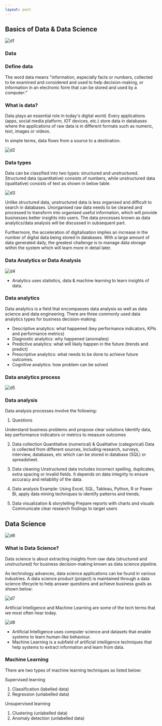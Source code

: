 ```yaml
---
layout: post
---
```

## Basics of Data & Data Science

![d1](https://github.com/sycsy/sycsy.github.io/assets/48885389/13926f29-2c8e-42d7-93f1-afa4aa50c001)

### Data
### Define data
The word data means "information, especially facts or numbers, collected to be examined and considered and used to help decision-making, or information in an electronic form that can be stored and used by a computer:"

### What is data?
Data plays an essential role in today's digital world. Every applications (apps, social media platform, IOT devices, etc.) store data in databases where the applications of raw data is in different formats such as numeric, text, images or videos.

In simple terms, data flows from a source to a destination.

![d2](https://github.com/sycsy/sycsy.github.io/assets/48885389/b981550e-2849-4bb8-ab4e-c8076a900819)

### Data types
Data can be classified into two types: structured and unstructured. Structured data (quantitative) consists of numbers, while unstructured data (qualitative) consists of text as shown in below table.

![d3](https://github.com/sycsy/sycsy.github.io/assets/48885389/f7c81a85-76fd-4ad3-bc0c-b761222856bc)

Unlike structured data, unstructured data is less organised and difficult to search in databases. Unorganised raw data needs to be cleaned and processed to transform into organised useful information, which will provide businesses better insights into users. The data processes known as data analytics/data analysis will be discussed in subsequent part.

Furthermore, the acceleration of digitalisation implies an increase in the number of digital data being stored in databases. With a large amount of data generated daily, the greatest challenge is to manage data storage within the system which will learn more in detail later.

### Data Analytics or Data Analysis
![d4](https://github.com/sycsy/sycsy.github.io/assets/48885389/914adf17-e44a-4f05-9873-84bd6c08cf8a)

- Analytics uses statistics, data & machine learning to learn insights of data.

### Data analytics
Data analytics is a field that encompasses data analysis as well as data science and data engineering. There are three commonly used data analytics types for business decision-making:

- Descriptive analytics: what happened (key performance indicators, KPIs and performance metrics)
- Diagnostic analytics: why happened (anomalies)
- Predictive analytics: what will likely happen in the future (trends and predict)
- Prescriptive analytics: what needs to be done to achieve future outcomes.
- Cognitive analytics: how problem can be solved

### Data analytics process
![d5](https://github.com/sycsy/sycsy.github.io/assets/48885389/0366271e-f4ed-4e2c-828b-625986e70a72)

### Data analysis
Data analysis processes involve the following:

1. Questions

Understand business problems and propose clear solutions
Identify data, key performance indicators or metrics to measure outcomes

2. Data collection
Quantitative (numerical) & Qualitative (categorical)
Data is collected from different sources, including research, surveys, interview, databases, etc which can be stored in database (SQL) or spreadsheet.

3. Data cleaning
Unstructured data includes incorrect spelling, duplicates, extra spacing or invalid fields.
It depends on data integrity to ensure accuracy and reliability of the data.

4. Data analysis
Example: Using Excel, SQL, Tableau, Python, R or Power BI, apply data mining techniques to identify patterns and trends.

5. Data visualization & storytelling
Prepare reports with charts and visuals
Communicate clear research findings to target users

## Data Science
![d6](https://github.com/sycsy/sycsy.github.io/assets/48885389/005ed01b-c20b-493b-95c0-a55b313a20b2)

### What is Data Science?
Data science is about extracting insights from raw data (structured and unstructured) for business decision-making known as data science pipeline.

As technology advances, data science applications can be found in various industries. A data science product (project) is maintained through a data science lifecycle to help answer questions and achieve business goals as shown below:

![d7](https://github.com/sycsy/sycsy.github.io/assets/48885389/a3eabd66-0af9-4cac-83ea-55b3d8f855bb)

Artificial Intelligence and Machine Learning are some of the tech terms that we most often hear today.

![d8](https://github.com/sycsy/sycsy.github.io/assets/48885389/3a630222-33d2-4aab-a3bb-31cbb25c3b62)

- Artificial Intelligence uses computer science and datasets that enable systems to learn human-like behaviour.
- Machine Learning is a subfield of artificial intelligence techniques that help systems to extract information and learn from data.

### Machine Learning
There are two types of machine learning techniques as listed below:

Supervised learning
1. Classification (labelled data)
2. Regression (unlabelled data)

Unsupervised learning
1. Clustering (unlabelled data)
2. Anomaly detection (unlabelled data)

